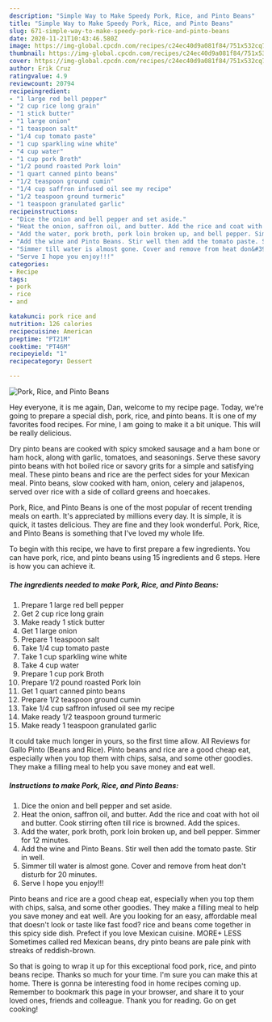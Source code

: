 ```yaml
---
description: "Simple Way to Make Speedy Pork, Rice, and Pinto Beans"
title: "Simple Way to Make Speedy Pork, Rice, and Pinto Beans"
slug: 671-simple-way-to-make-speedy-pork-rice-and-pinto-beans
date: 2020-11-21T10:43:46.580Z
image: https://img-global.cpcdn.com/recipes/c24ec40d9a081f84/751x532cq70/pork-rice-and-pinto-beans-recipe-main-photo.jpg
thumbnail: https://img-global.cpcdn.com/recipes/c24ec40d9a081f84/751x532cq70/pork-rice-and-pinto-beans-recipe-main-photo.jpg
cover: https://img-global.cpcdn.com/recipes/c24ec40d9a081f84/751x532cq70/pork-rice-and-pinto-beans-recipe-main-photo.jpg
author: Erik Cruz
ratingvalue: 4.9
reviewcount: 20794
recipeingredient:
- "1 large red bell pepper"
- "2 cup rice long grain"
- "1 stick butter"
- "1 large onion"
- "1 teaspoon salt"
- "1/4 cup tomato paste"
- "1 cup sparkling wine white"
- "4 cup water"
- "1 cup pork Broth"
- "1/2 pound roasted Pork loin"
- "1 quart canned pinto beans"
- "1/2 teaspoon ground cumin"
- "1/4 cup saffron infused oil see my recipe"
- "1/2 teaspoon ground turmeric"
- "1 teaspoon granulated garlic"
recipeinstructions:
- "Dice the onion and bell pepper and set aside."
- "Heat the onion, saffron oil, and butter. Add the rice and coat with hot oil and butter. Cook stirring often till rice is browned. Add the spices."
- "Add the water, pork broth, pork loin broken up, and bell pepper. Simmer for 12 minutes."
- "Add the wine and Pinto Beans. Stir well then add the tomato paste. Stir in well."
- "Simmer till water is almost gone. Cover and remove from heat don&#39;t disturb for 20 minutes."
- "Serve I hope you enjoy!!!"
categories:
- Recipe
tags:
- pork
- rice
- and

katakunci: pork rice and 
nutrition: 126 calories
recipecuisine: American
preptime: "PT21M"
cooktime: "PT46M"
recipeyield: "1"
recipecategory: Dessert

---
```



![Pork, Rice, and Pinto Beans](https://img-global.cpcdn.com/recipes/c24ec40d9a081f84/751x532cq70/pork-rice-and-pinto-beans-recipe-main-photo.jpg)

Hey everyone, it is me again, Dan, welcome to my recipe page. Today, we're going to prepare a special dish, pork, rice, and pinto beans. It is one of my favorites food recipes. For mine, I am going to make it a bit unique. This will be really delicious.

Dry pinto beans are cooked with spicy smoked sausage and a ham bone or ham hock, along with garlic, tomatoes, and seasonings. Serve these savory pinto beans with hot boiled rice or savory grits for a simple and satisfying meal. These pinto beans and rice are the perfect sides for your Mexican meal. Pinto beans, slow cooked with ham, onion, celery and jalapenos, served over rice with a side of collard greens and hoecakes.

Pork, Rice, and Pinto Beans is one of the most popular of recent trending meals on earth. It's appreciated by millions every day. It is simple, it is quick, it tastes delicious. They are fine and they look wonderful. Pork, Rice, and Pinto Beans is something that I've loved my whole life.


To begin with this recipe, we have to first prepare a few ingredients. You can have pork, rice, and pinto beans using 15 ingredients and 6 steps. Here is how you can achieve it.

<!--inarticleads1-->

##### The ingredients needed to make Pork, Rice, and Pinto Beans:

1. Prepare 1 large red bell pepper
1. Get 2 cup rice long grain
1. Make ready 1 stick butter
1. Get 1 large onion
1. Prepare 1 teaspoon salt
1. Take 1/4 cup tomato paste
1. Take 1 cup sparkling wine white
1. Take 4 cup water
1. Prepare 1 cup pork Broth
1. Prepare 1/2 pound roasted Pork loin
1. Get 1 quart canned pinto beans
1. Prepare 1/2 teaspoon ground cumin
1. Take 1/4 cup saffron infused oil see my recipe
1. Make ready 1/2 teaspoon ground turmeric
1. Make ready 1 teaspoon granulated garlic


It could take much longer in yours, so the first time allow. All Reviews for Gallo Pinto (Beans and Rice). Pinto beans and rice are a good cheap eat, especially when you top them with chips, salsa, and some other goodies. They make a filling meal to help you save money and eat well. 

<!--inarticleads2-->

##### Instructions to make Pork, Rice, and Pinto Beans:

1. Dice the onion and bell pepper and set aside.
1. Heat the onion, saffron oil, and butter. Add the rice and coat with hot oil and butter. Cook stirring often till rice is browned. Add the spices.
1. Add the water, pork broth, pork loin broken up, and bell pepper. Simmer for 12 minutes.
1. Add the wine and Pinto Beans. Stir well then add the tomato paste. Stir in well.
1. Simmer till water is almost gone. Cover and remove from heat don&#39;t disturb for 20 minutes.
1. Serve I hope you enjoy!!!


Pinto beans and rice are a good cheap eat, especially when you top them with chips, salsa, and some other goodies. They make a filling meal to help you save money and eat well. Are you looking for an easy, affordable meal that doesn&#39;t look or taste like fast food? rice and beans come together in this spicy side dish. Prefect if you love Mexican cuisine. MORE+ LESS Sometimes called red Mexican beans, dry pinto beans are pale pink with streaks of reddish-brown. 

So that is going to wrap it up for this exceptional food pork, rice, and pinto beans recipe. Thanks so much for your time. I'm sure you can make this at home. There is gonna be interesting food in home recipes coming up. Remember to bookmark this page in your browser, and share it to your loved ones, friends and colleague. Thank you for reading. Go on get cooking!
